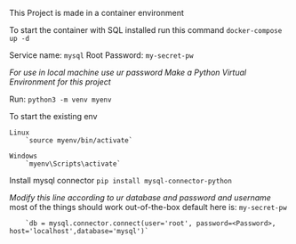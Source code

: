 This Project is made in a container environment

To start the container with SQL installed run this command
`docker-compose up -d`

Service name: `mysql`
Root Password: `my-secret-pw`



*For use in local machine use ur password*
*Make a Python Virtual Environment for this project*

Run: `python3 -m venv myenv`


To start the existing env
    
    Linux 
        `source myenv/bin/activate`
    
    Windows
        `myenv\Scripts\activate`


Install mysql connector 
        `pip install mysql-connector-python`


_Modify this line according to ur database and password and username_
most of the things should work out-of-the-box
default here is: `my-secret-pw`

        `db = mysql.connector.connect(user='root', password=<Password>, host='localhost',database='mysql')`
